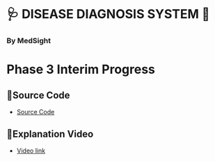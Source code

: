 # 🩺 **DISEASE DIAGNOSIS SYSTEM** 💉
### By MedSight

# Phase 3 Interim Progress

## 📌**Source Code**
<ul>
  <li><a href="https://github.com/jjn7702/SECJ1023-PT2/tree/main/Submission/sec08_23242/MedSight/Interim-Progress/source-code"> Source Code </a></li>
</ul>

## 📌**Explanation Video**
<ul>
  <li><a href="https://youtu.be/KfpL3fzssCY?si=kKGU5oQ8DN4JKT-z"> Video link </a></li>
</ul>
